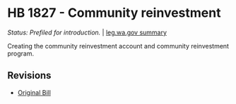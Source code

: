 # HB 1827 - Community reinvestment
*Status: Prefiled for introduction.* | [leg.wa.gov summary](https://app.leg.wa.gov/billsummary?BillNumber=1827&Year=2021)

Creating the community reinvestment account and community reinvestment program.

## Revisions
* [Original Bill](1/)